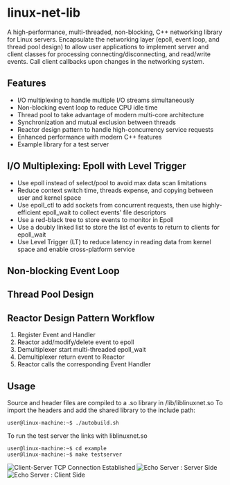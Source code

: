 # linux-net-lib

A high-performance, multi-threaded, non-blocking, C++ networking library for Linux servers. Encapsulate the networking layer (epoll, event loop, and thread pool design) to allow user applications to implement server and client classes for processing connecting/disconnecting, and read/write events. Call client callbacks upon changes in the networking system.

## Features
* I/O multiplexing to handle multiple I/O streams simultaneously
* Non-blocking event loop to reduce CPU idle time 
* Thread pool to take advantage of modern multi-core architecture
* Synchronization and mutual exclusion between threads
* Reactor design pattern to handle high-concurrency service requests
* Enhanced performance with modern C++ features
* Example library for a test server

## I/O Multiplexing: Epoll with Level Trigger
* Use epoll instead of select/pool to avoid max data scan limitations
* Reduce context switch time, threads expense, and copying between user and kernel space
* Use epoll_ctl to add sockets from concurrent requests, then use highly-efficient epoll_wait to collect events' file descriptors
* Use a red-black tree to store events to monitor in Epoll
* Use a doubly linked list to store the list of events to return to clients for epoll_wait
* Use Level Trigger (LT) to reduce latency in reading data from kernel space and enable cross-platform service

## Non-blocking Event Loop

## Thread Pool Design

## Reactor Design Pattern Workflow
1. Register Event and Handler
2. Reactor add/modify/delete event to epoll
3. Demultiplexer start multi-threaded epoll_wait
4. Demultiplexer return event to Reactor
5. Reactor calls the corresponding Event Handler


## Usage
Source and header files are compiled to a .so library in /lib/liblinuxnet.so
To import the headers and add the shared library to the include path:
```console
user@linux-machine:~$ ./autobuild.sh
```
To run the test server the links with liblinuxnet.so
```console
user@linux-machine:~$ cd example
user@linux-machine:~$ make testserver
```
![Client-Server TCP Connection Established](https://github.com/chuhan-ouyang/linux-net-lib/assets/112202738/ecb8635f-a5d9-4f7e-957c-4d3f206ef52b)
![Echo Server : Server Side](https://github.com/chuhan-ouyang/linux-net-lib/assets/112202738/5d750685-344c-49ad-8a74-e960d764ba22)
![Echo Server : Client Side](https://github.com/chuhan-ouyang/linux-net-lib/assets/112202738/84131f51-8ff8-4bbc-af64-1103086e75f2)



